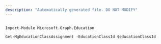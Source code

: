```yaml
---
description: "Automatically generated file. DO NOT MODIFY"
---
```


```powershellv2

Import-Module Microsoft.Graph.Education

Get-MgEducationClassAssignment -EducationClassId $educationClassId

```